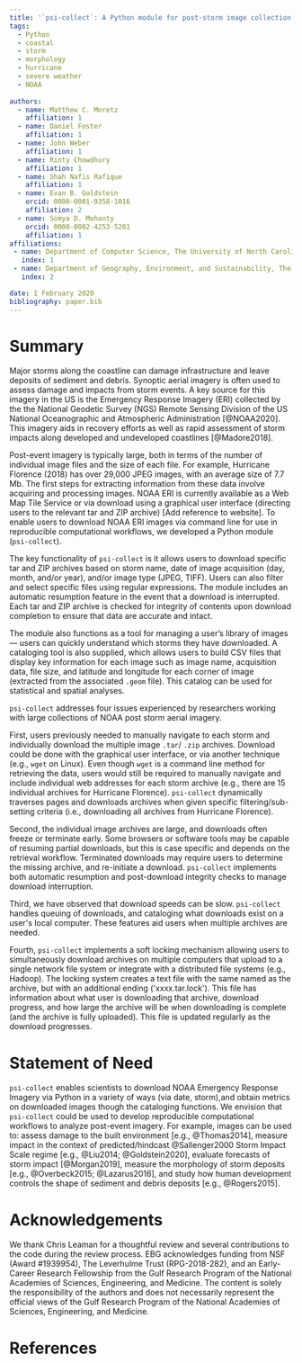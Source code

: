```yaml
---
title: '`psi-collect`: A Python module for post-storm image collection and cataloging'
tags:
  - Python
  - coastal
  - storm 
  - morphology
  - hurricane
  - severe weather
  - NOAA
  
authors:
  - name: Matthew C. Moretz
    affiliation: 1
  - name: Daniel Foster
    affiliation: 1
  - name: John Weber
    affiliation: 1
  - name: Rinty Chowdhury
    affiliation: 1
  - name: Shah Nafis Rafique
    affiliation: 1
  - name: Evan B. Goldstein
    orcid: 0000-0001-9358-1016
    affiliation: 2
  - name: Somya D. Mohanty
    orcid: 0000-0002-4253-5201
    affiliation: 1
affiliations:
 - name: Department of Computer Science, The University of North Carolina at Greensboro
   index: 1
 - name: Department of Geography, Environment, and Sustainability, The University of North Carolina at Greensboro
   index: 2

date: 1 February 2020
bibliography: paper.bib
---
```


# Summary
 
Major storms along the coastline can damage infrastructure and leave deposits of sediment and debris. Synoptic aerial imagery
is often used to assess damage and impacts from storm events. A key source for this imagery in the US is the Emergency
Response Imagery (ERI) collected by the the National Geodetic Survey (NGS) Remote Sensing Division of the US National 
Oceanographic and Atmospheric Administration [@NOAA2020]. This imagery aids in recovery efforts as well as rapid assessment of 
storm impacts along developed and undeveloped coastlines [@Madore2018]. 

Post-event imagery is typically large, both in terms of the number of individual image files and the size of each file. For 
example, Hurricane Florence (2018) has over 29,000 JPEG images, with an average size of 7.7 Mb. The first steps for extracting 
information from these data involve acquiring and processing images. NOAA ERI is currently available as a Web Map 
Tile Service or via download using a graphical user interface (directing users to the relevant tar and ZIP archive) [Add reference to website]. To enable 
users to download NOAA ERI images via command line for use in reproducible computational workflows, we developed a Python 
module (`psi-collect`). 

The key functionality of `psi-collect` is it allows users to download specific tar and ZIP archives based on storm name,
date of image acquisition (day, month, and/or year), and/or image type (JPEG, TIFF). Users can also filter and select specific 
files using regular expressions. The module includes an automatic resumption feature in the event that a download 
is interrupted. Each tar and ZIP archive is checked for integrity of contents upon download completion to ensure that 
data are accurate and intact.

The module also functions as a tool for managing a user’s library of images — users can quickly understand which storms
they have downloaded. A cataloging tool is also supplied, which allows users to build CSV files that display key
information for each image such as image name, acquisition data, file size, and latitude and longitude for each corner
of image (extracted from the associated `.geom` file). This catalog can be used for statistical and spatial analyses. 

`psi-collect` addresses four issues experienced by researchers working with large collections of NOAA post storm aerial imagery. 

First, users previously needed to manually navigate to each storm and individually download the multiple image `.tar`/ `.zip` 
archives. Download could be done with the graphical user interface, or via another technique (e.g., `wget` on Linux). Even though 
`wget` is a command line method for retrieving the data, users would still be required to manually navigate and include 
individual web addresses for each storm archive (e.g., there are 15 individual archives for Hurricane Florence). `psi-collect` 
dynamically traverses pages and downloads archives when given specific filtering/sub-setting criteria (i.e., downloading all 
archives from Hurricane Florence).

Second, the individual image archives are large, and downloads often freeze or terminate early. Some browsers or software 
tools may be capable of resuming partial downloads, but this is case specific and depends on the retrieval workflow. 
Terminated downloads may require users to determine the missing archive, and re-initiate a download. `psi-collect` implements 
both automatic resumption and post-download integrity checks to manage download interruption.

Third, we have observed that download speeds can be slow. `psi-collect` handles queuing of downloads, and cataloging what 
downloads exist on a user's local computer. These features aid users when multiple archives are needed.

Fourth, `psi-collect` implements a soft locking mechanism allowing users to simultaneously download archives on multiple 
computers that upload to a single network file system or integrate with a distributed file systems (e.g., Hadoop). The locking 
system creates a text file with the same named as the archive, but with an additional ending ('xxxx.tar.lock'). This file 
has information about what user is downloading that archive, download progress, and how large the archive will be when 
downloading is complete (and the archive is fully uploaded). This file is updated regularly as the download progresses. 
  
# Statement of Need

`psi-collect` enables scientists to download NOAA Emergency Response Imagery via Python in a variety of ways (via date, 
storm),and obtain metrics on downloaded images though the cataloging functions. We envision that `psi-collect` could be 
used to develop reproducible computational workflows to analyze post-event imagery. For example, images can be used to: assess 
damage to the built environment [e.g., @Thomas2014], measure impact in the context of predicted/hindcast @Sallenger2000 Storm Impact Scale regime [e.g., 
@Liu2014; @Goldstein2020], evaluate forecasts of storm impact [@Morgan2019], measure the morphology of storm deposits [e.g., 
@Overbeck2015; @Lazarus2016], and study how human development controls the shape of sediment and debris deposits [e.g., 
@Rogers2015].

# Acknowledgements

We thank Chris Leaman for a thoughtful review and several contributions to the code during the review process. 
EBG acknowledges funding from NSF (Award #1939954), The Leverhulme Trust (RPG-2018-282), and an Early-Career Research
Fellowship from the Gulf Research Program of the National Academies of Sciences, Engineering, and Medicine. The content
is solely the responsibility of the authors and does not necessarily represent the official views of the Gulf Research
Program of the National Academies of Sciences, Engineering, and Medicine.


# References
